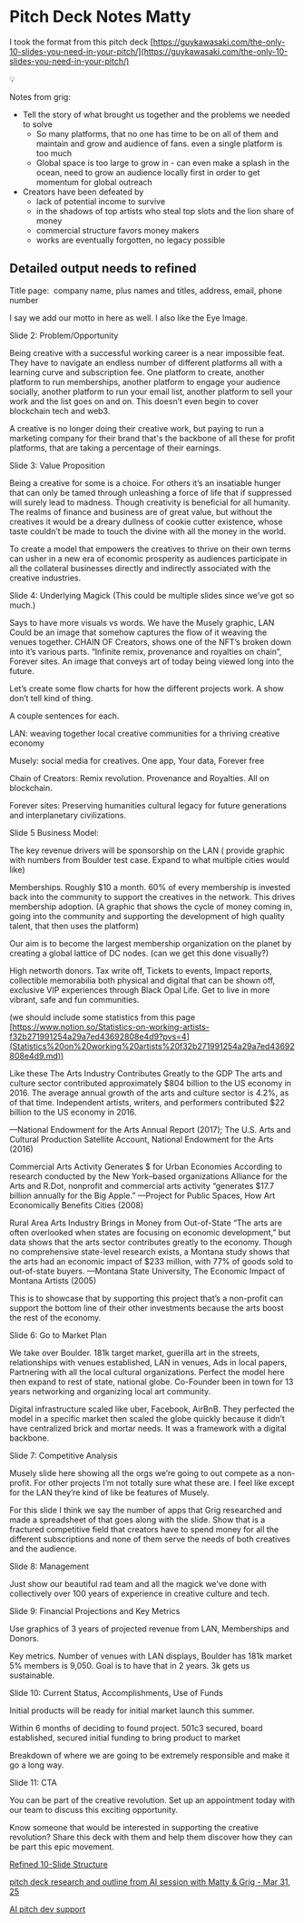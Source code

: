 # Pitch Deck Notes Matty

I took the format from this pitch deck [https://guykawasaki.com/the-only-10-slides-you-need-in-your-pitch/](https://guykawasaki.com/the-only-10-slides-you-need-in-your-pitch/)

<aside>
💡

Notes from grig:

- Tell the story of what brought us together and the problems we needed to solve
    - So many platforms, that no one has time to be on all of them and maintain and grow and audience of fans. even a single platform is too much
    - Global space is too large to grow in - can even make a splash in the ocean, need to grow an audience locally first in order to get momentum for global outreach
- Creators have been defeated by
    - lack of potential income to survive
    - in the shadows of top artists who steal top slots and the lion share of money
    - commercial structure favors money makers
    - works are eventually forgotten, no legacy possible
</aside>

## Detailed output needs to refined

Title page:  company name, plus names and titles, address, email, phone number

I say we add our motto in here as well. I also like the Eye Image. 

Slide 2: Problem/Opportunity

Being creative with a successful working career is a near impossible feat. They have to navigate an endless number of different platforms all with a learning curve and subscription fee. One platform to create, another platform to run memberships, another platform to engage your audience socially, another platform to run your email list, another platform to sell your work and the list goes on and on. This doesn’t even begin to cover blockchain tech and web3.

A creative is no longer doing their creative work, but paying to run a marketing company for their brand that's the backbone of all these for profit platforms, that are taking a percentage of their earnings.

Slide 3: Value Proposition

Being a creative for some is a choice. For others it’s an insatiable hunger that can only be tamed through unleashing a force of life that if suppressed will surely lead to madness. Though creativity is beneficial for all humanity. The realms of finance and business are of great value, but without the creatives it would be a dreary dullness of cookie cutter existence, whose taste couldn’t be made to touch the divine with all the money in the world.

To create a model that empowers the creatives to thrive on their own terms can usher in a new era of economic prosperity as audiences participate in all the collateral businesses directly and indirectly associated with the creative industries.

Slide 4: Underlying Magick (This could be multiple slides since we’ve got so much.)

Says to have more visuals vs words. We have the Musely graphic, LAN Could be an image that somehow captures the flow of it weaving the venues together. CHAIN OF Creators, shows one of the NFT’s broken down into it’s various parts. “Infinite remix, provenance and royalties on chain”, Forever sites. An image that conveys art of today being viewed long into the future.

Let’s create some flow charts for how the different projects work. A show don’t tell kind of thing.

A couple sentences for each.

LAN: weaving together local creative communities for a thriving creative economy

Musely: social media for creatives. One app, Your data, Forever free

Chain of Creators: Remix revolution. Provenance and Royalties. All on blockchain.

Forever sites: Preserving humanities cultural legacy for future generations and interplanetary civilizations.

Slide 5 Business Model:

The key revenue drivers will be sponsorship on the LAN ( provide graphic with numbers from Boulder test case. Expand to what multiple cities would like)

Memberships. Roughly $10 a month. 60% of every membership is invested back into the community to support the creatives in the network. This drives membership adoption. (A graphic that shows the cycle of money coming in, going into the community and supporting the development of high quality talent, that then uses the platform)

Our aim is to become the largest membership organization on the planet by creating a global lattice of DC nodes. (can we get this done visually?)

High networth donors. Tax write off, Tickets to events, Impact reports, collectible memorabilia both physical and digital that can be shown off, exclusive VIP experiences through Black Opal Life. Get to live in more vibrant, safe and fun communities.

(we should include some statistics from this page [https://www.notion.so/Statistics-on-working-artists-f32b271991254a29a7ed43692808e4d9?pvs=4](Statistics%20on%20working%20artists%20f32b271991254a29a7ed43692808e4d9.md)) 

Like these 
The Arts Industry Contributes Greatly to the GDP
The arts and culture sector contributed approximately $804 billion to the US economy in 2016. The average annual growth of the arts and culture sector is 4.2%, as of that time. Independent artists, writers, and performers contributed $22 billion to the US economy in 2016.

 —National Endowment for the Arts Annual Report (2017); The U.S. Arts and Cultural Production Satellite Account, National Endowment for the Arts (2016)

Commercial Arts Activity Generates $ for Urban Economies
According to research conducted by the New York–based organizations Alliance for the Arts and R.Dot, nonprofit and commercial arts activity “generates $17.7 billion annually for the Big Apple.” —Project for Public Spaces, How Art Economically Benefits Cities (2008)

Rural Area Arts Industry Brings in Money from Out-of-State
“The arts are often overlooked when states are focusing on economic development,” but data shows that the arts sector contributes greatly to the economy. Though no comprehensive state-level research exists, a Montana study shows that the arts had an economic impact of $233 million, with 77% of goods sold to out-of-state buyers. —Montana State University, The Economic Impact of Montana
Artists (2005)

This is to showcase that by supporting this project that’s a non-profit can support the bottom line of their other investments because the arts boost the rest of the economy.

Slide 6: Go to Market Plan

We take over Boulder. 181k target market, guerilla art in the streets, relationships with venues established, LAN in venues, Ads in local papers, Partnering with all the local cultural organizations. Perfect the model here then expand to rest of state, national globe. Co-Founder been in town for 13 years networking and organizing local art community.

Digital infrastructure scaled like uber, Facebook, AirBnB. They perfected the model in a specific market then scaled the globe quickly because it didn’t have centralized brick and mortar needs. It was a framework with a digital backbone.

Slide 7: Competitive Analysis

Musely slide here showing all the orgs we’re going to out compete as a non-profit. For other projects I’m not totally sure what these are. I feel like except for the LAN they’re kind of like be features of Musely.

For this slide I think we say the number of apps that Grig researched and made a spreadsheet of that goes along with the slide. Show that is a fractured competitive field that creators have to spend money for all the different subscriptions  and none of them serve the needs of both creatives and the audience.

Slide 8: Management

Just show our beautiful rad team and all the magick we’ve done with collectively over 100 years of experience in creative culture and tech.

Slide 9: Financial Projections and Key Metrics

Use graphics of 3 years of projected revenue from LAN, Memberships and Donors.

Key metrics. Number of venues with LAN displays, Boulder has 181k market 5% members is 9,050. Goal is to have that in 2 years. 3k gets us sustainable.

Slide 10: Current Status, Accomplishments, Use of Funds

Initial products will be ready for initial market launch this summer.

Within 6 months of deciding to found project. 501c3 secured, board established, secured initial funding to bring product to market

Breakdown of where we are going to be extremely responsible and make it go a long way.

Slide 11: CTA

You can be part of the creative revolution. Set up an appointment today with our team to discuss this exciting opportunity.

Know someone that would be interested in supporting the creative revolution? Share this deck with them and help them discover how they can be part this epic movement.

[Refined 10-Slide Structure](Refined%2010-Slide%20Structure%201c8faa2a7b8a80acac19e96978783500.md)

[pitch deck research and outline from AI session with Matty & Grig - Mar 31, 25](pitch%20deck%20research%20and%20outline%20from%20AI%20session%20wi%201c8faa2a7b8a808a8b70ef1e55df6291.md)

[AI pitch dev support](AI%20pitch%20dev%20support%201c1faa2a7b8a808ebf89cf062601fc73.md)